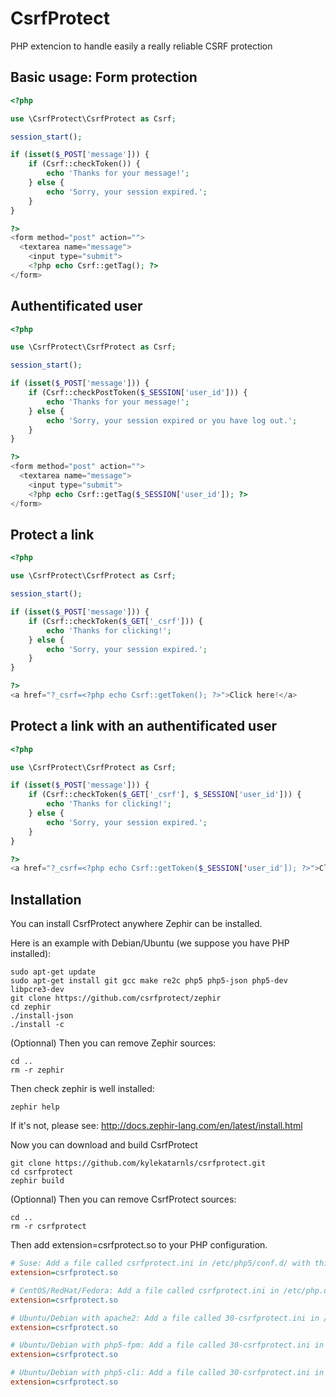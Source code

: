 # CsrfProtect

PHP extencion to handle easily a really reliable CSRF protection

## Basic usage: Form protection

```php
<?php

use \CsrfProtect\CsrfProtect as Csrf;

session_start();

if (isset($_POST['message'])) {
	if (Csrf::checkToken()) {
		echo 'Thanks for your message!';
	} else {
		echo 'Sorry, your session expired.';
	}
}

?>
<form method="post" action="">
  <textarea name="message">
	<input type="submit">
	<?php echo Csrf::getTag(); ?>
</form>
```

## Authentificated user

```php
<?php

use \CsrfProtect\CsrfProtect as Csrf;

session_start();

if (isset($_POST['message'])) {
	if (Csrf::checkPostToken($_SESSION['user_id'])) {
		echo 'Thanks for your message!';
	} else {
		echo 'Sorry, your session expired or you have log out.';
	}
}

?>
<form method="post" action="">
  <textarea name="message">
	<input type="submit">
	<?php echo Csrf::getTag($_SESSION['user_id']); ?>
</form>
```

## Protect a link

```php
<?php

use \CsrfProtect\CsrfProtect as Csrf;

session_start();

if (isset($_POST['message'])) {
	if (Csrf::checkToken($_GET['_csrf'])) {
		echo 'Thanks for clicking!';
	} else {
		echo 'Sorry, your session expired.';
	}
}

?>
<a href="?_csrf=<?php echo Csrf::getToken(); ?>">Click here!</a>
```

## Protect a link with an authentificated user

```php
<?php

use \CsrfProtect\CsrfProtect as Csrf;

if (isset($_POST['message'])) {
	if (Csrf::checkToken($_GET['_csrf'], $_SESSION['user_id'])) {
		echo 'Thanks for clicking!';
	} else {
		echo 'Sorry, your session expired.';
	}
}

?>
<a href="?_csrf=<?php echo Csrf::getToken($_SESSION['user_id']); ?>">Click here!</a>
```

## Installation

You can install CsrfProtect anywhere Zephir can be installed.

Here is an example with Debian/Ubuntu (we suppose you have PHP installed):
```shell
sudo apt-get update
sudo apt-get install git gcc make re2c php5 php5-json php5-dev libpcre3-dev
git clone https://github.com/csrfprotect/zephir
cd zephir
./install-json
./install -c
```

(Optionnal) Then you can remove Zephir sources:
```shell
cd ..
rm -r zephir
```

Then check zephir is well installed:
```shell
zephir help
```

If it's not, please see: http://docs.zephir-lang.com/en/latest/install.html

Now you can download and build CsrfProtect
```shell
git clone https://github.com/kylekatarnls/csrfprotect.git
cd csrfprotect
zephir build
```

(Optionnal) Then you can remove CsrfProtect sources:
```shell
cd ..
rm -r csrfprotect
```

Then add extension=csrfprotect.so to your PHP configuration.
```ini
# Suse: Add a file called csrfprotect.ini in /etc/php5/conf.d/ with this content:
extension=csrfprotect.so

# CentOS/RedHat/Fedora: Add a file called csrfprotect.ini in /etc/php.d/ with this content:
extension=csrfprotect.so

# Ubuntu/Debian with apache2: Add a file called 30-csrfprotect.ini in /etc/php5/apache2/conf.d/ with this content:
extension=csrfprotect.so

# Ubuntu/Debian with php5-fpm: Add a file called 30-csrfprotect.ini in /etc/php5/fpm/conf.d/ with this content:
extension=csrfprotect.so

# Ubuntu/Debian with php5-cli: Add a file called 30-csrfprotect.ini in /etc/php5/cli/conf.d/ with this content:
extension=csrfprotect.so
```
